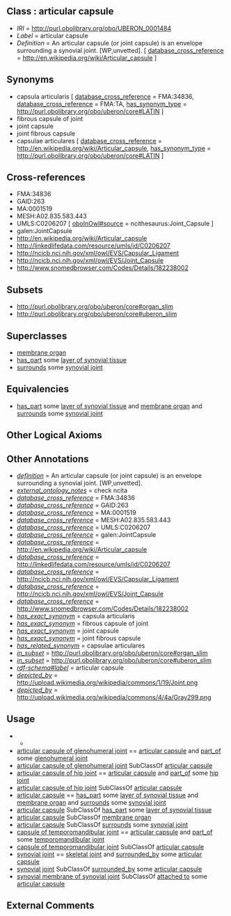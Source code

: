 
## Class : articular capsule

 * *IRI* = http://purl.obolibrary.org/obo/UBERON_0001484
 * *Label* = articular capsule
 * *Definition* = An articular capsule (or joint capsule) is an envelope surrounding a synovial joint. [WP,unvetted]. [ [database_cross_reference](../../ef/oboInOwl#hasDbXref.md) = http://en.wikipedia.org/wiki/Articular_capsule ]

## Synonyms

 * capsula articularis [ [database_cross_reference](../../ef/oboInOwl#hasDbXref.md) = FMA:34836, [database_cross_reference](../../ef/oboInOwl#hasDbXref.md) = FMA:TA, [has_synonym_type](../../pe/oboInOwl#hasSynonymType.md) = http://purl.obolibrary.org/obo/uberon/core#LATIN ]
 * fibrous capsule of joint
 * joint capsule
 * joint fibrous capsule
 * capsulae articulares [ [database_cross_reference](../../ef/oboInOwl#hasDbXref.md) = http://en.wikipedia.org/wiki/Articular_capsule, [has_synonym_type](../../pe/oboInOwl#hasSynonymType.md) = http://purl.obolibrary.org/obo/uberon/core#LATIN ]

## Cross-references

 * FMA:34836
 * GAID:263
 * MA:0001519
 * MESH:A02.835.583.443
 * UMLS:C0206207 [ [oboInOwl#source](../../ce/oboInOwl#source.md) = ncithesaurus:Joint_Capsule ]
 * galen:JointCapsule
 * http://en.wikipedia.org/wiki/Articular_capsule
 * http://linkedlifedata.com/resource/umls/id/C0206207
 * http://ncicb.nci.nih.gov/xml/owl/EVS/Capsular_Ligament
 * http://ncicb.nci.nih.gov/xml/owl/EVS/Joint_Capsule
 * http://www.snomedbrowser.com/Codes/Details/182238002

## Subsets

 * http://purl.obolibrary.org/obo/uberon/core#organ_slim
 * http://purl.obolibrary.org/obo/uberon/core#uberon_slim

## Superclasses

 * [membrane organ](../../UBERON/94/UBERON_0000094.md)
 * [has_part](../../BFO/51/BFO_0000051.md) some [layer of synovial tissue](../../UBERON/16/UBERON_0007616.md)
 * [surrounds](../../RO/21/RO_0002221.md) some [synovial joint](../../UBERON/17/UBERON_0002217.md)

## Equivalencies

 * [has_part](../../BFO/51/BFO_0000051.md) some [layer of synovial tissue](../../UBERON/16/UBERON_0007616.md) and [membrane organ](../../UBERON/94/UBERON_0000094.md) and [surrounds](../../RO/21/RO_0002221.md) some [synovial joint](../../UBERON/17/UBERON_0002217.md)

## Other Logical Axioms


## Other Annotations

 * *[definition](../../IAO/15/IAO_0000115.md)* = An articular capsule (or joint capsule) is an envelope surrounding a synovial joint. [WP,unvetted].
 * *[external_ontology_notes](../../UBPROP/12/UBPROP_0000012.md)* = check ncita
 * *[database_cross_reference](../../ef/oboInOwl#hasDbXref.md)* = FMA:34836
 * *[database_cross_reference](../../ef/oboInOwl#hasDbXref.md)* = GAID:263
 * *[database_cross_reference](../../ef/oboInOwl#hasDbXref.md)* = MA:0001519
 * *[database_cross_reference](../../ef/oboInOwl#hasDbXref.md)* = MESH:A02.835.583.443
 * *[database_cross_reference](../../ef/oboInOwl#hasDbXref.md)* = UMLS:C0206207
 * *[database_cross_reference](../../ef/oboInOwl#hasDbXref.md)* = galen:JointCapsule
 * *[database_cross_reference](../../ef/oboInOwl#hasDbXref.md)* = http://en.wikipedia.org/wiki/Articular_capsule
 * *[database_cross_reference](../../ef/oboInOwl#hasDbXref.md)* = http://linkedlifedata.com/resource/umls/id/C0206207
 * *[database_cross_reference](../../ef/oboInOwl#hasDbXref.md)* = http://ncicb.nci.nih.gov/xml/owl/EVS/Capsular_Ligament
 * *[database_cross_reference](../../ef/oboInOwl#hasDbXref.md)* = http://ncicb.nci.nih.gov/xml/owl/EVS/Joint_Capsule
 * *[database_cross_reference](../../ef/oboInOwl#hasDbXref.md)* = http://www.snomedbrowser.com/Codes/Details/182238002
 * *[has_exact_synonym](../../ym/oboInOwl#hasExactSynonym.md)* = capsula articularis
 * *[has_exact_synonym](../../ym/oboInOwl#hasExactSynonym.md)* = fibrous capsule of joint
 * *[has_exact_synonym](../../ym/oboInOwl#hasExactSynonym.md)* = joint capsule
 * *[has_exact_synonym](../../ym/oboInOwl#hasExactSynonym.md)* = joint fibrous capsule
 * *[has_related_synonym](../../ym/oboInOwl#hasRelatedSynonym.md)* = capsulae articulares
 * *[in_subset](../../et/oboInOwl#inSubset.md)* = http://purl.obolibrary.org/obo/uberon/core#organ_slim
 * *[in_subset](../../et/oboInOwl#inSubset.md)* = http://purl.obolibrary.org/obo/uberon/core#uberon_slim
 * *[rdf-schema#label](../../el/rdf-schema#label.md)* = articular capsule
 * *[depicted_by](../../depicted/by/depicted_by.md)* = http://upload.wikimedia.org/wikipedia/commons/1/19/Joint.png
 * *[depicted_by](../../depicted/by/depicted_by.md)* = http://upload.wikimedia.org/wikipedia/commons/4/4a/Gray299.png

## Usage

 * -
 * [articular capsule of glenohumeral joint](../../UBERON/60/UBERON_0011960.md) == [articular capsule](../../UBERON/84/UBERON_0001484.md) and [part_of](../../BFO/50/BFO_0000050.md) some [glenohumeral joint](../../UBERON/70/UBERON_0001470.md)
 * [articular capsule of glenohumeral joint](../../UBERON/60/UBERON_0011960.md) SubClassOf [articular capsule](../../UBERON/84/UBERON_0001484.md)
 * [articular capsule of hip joint](../../UBERON/61/UBERON_0011961.md) == [articular capsule](../../UBERON/84/UBERON_0001484.md) and [part_of](../../BFO/50/BFO_0000050.md) some [hip joint](../../UBERON/86/UBERON_0001486.md)
 * [articular capsule of hip joint](../../UBERON/61/UBERON_0011961.md) SubClassOf [articular capsule](../../UBERON/84/UBERON_0001484.md)
 * [articular capsule](../../UBERON/84/UBERON_0001484.md) == [has_part](../../BFO/51/BFO_0000051.md) some [layer of synovial tissue](../../UBERON/16/UBERON_0007616.md) and [membrane organ](../../UBERON/94/UBERON_0000094.md) and [surrounds](../../RO/21/RO_0002221.md) some [synovial joint](../../UBERON/17/UBERON_0002217.md)
 * [articular capsule](../../UBERON/84/UBERON_0001484.md) SubClassOf [has_part](../../BFO/51/BFO_0000051.md) some [layer of synovial tissue](../../UBERON/16/UBERON_0007616.md)
 * [articular capsule](../../UBERON/84/UBERON_0001484.md) SubClassOf [membrane organ](../../UBERON/94/UBERON_0000094.md)
 * [articular capsule](../../UBERON/84/UBERON_0001484.md) SubClassOf [surrounds](../../RO/21/RO_0002221.md) some [synovial joint](../../UBERON/17/UBERON_0002217.md)
 * [capsule of temporomandibular joint](../../UBERON/18/UBERON_0011318.md) == [articular capsule](../../UBERON/84/UBERON_0001484.md) and [part_of](../../BFO/50/BFO_0000050.md) some [temporomandibular joint](../../UBERON/00/UBERON_0003700.md)
 * [capsule of temporomandibular joint](../../UBERON/18/UBERON_0011318.md) SubClassOf [articular capsule](../../UBERON/84/UBERON_0001484.md)
 * [synovial joint](../../UBERON/17/UBERON_0002217.md) == [skeletal joint](../../UBERON/82/UBERON_0000982.md) and [surrounded_by](../../RO/19/RO_0002219.md) some [articular capsule](../../UBERON/84/UBERON_0001484.md)
 * [synovial joint](../../UBERON/17/UBERON_0002217.md) SubClassOf [surrounded_by](../../RO/19/RO_0002219.md) some [articular capsule](../../UBERON/84/UBERON_0001484.md)
 * [synovial membrane of synovial joint](../../UBERON/18/UBERON_0002018.md) SubClassOf [attached to](../../RO/71/RO_0002371.md) some [articular capsule](../../UBERON/84/UBERON_0001484.md)

## External Comments

